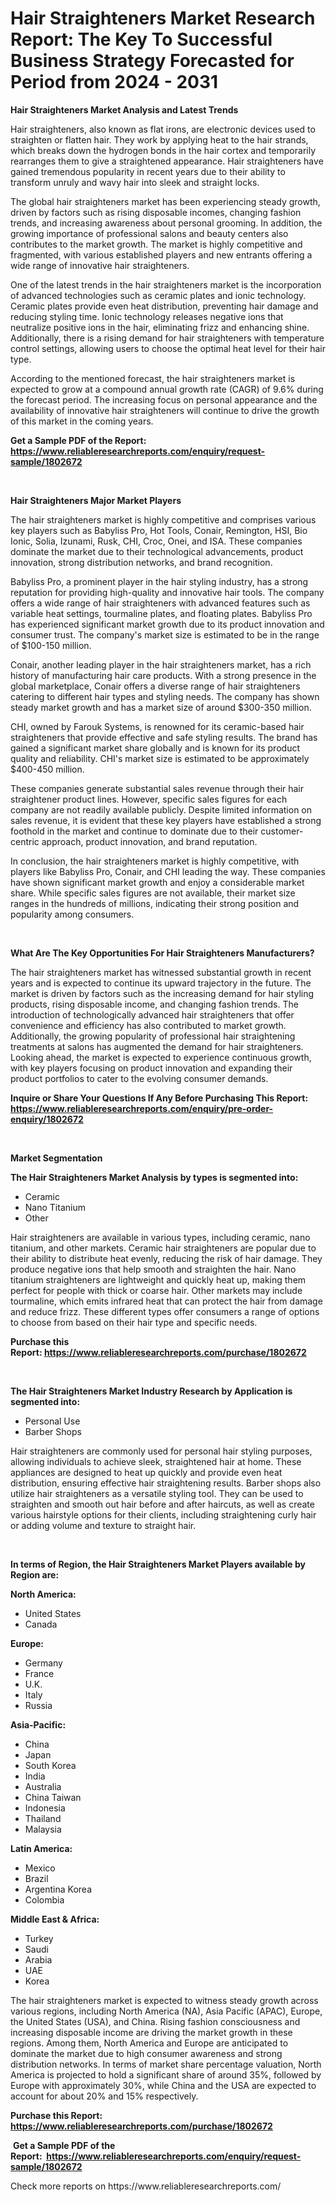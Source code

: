 <p><h1>Hair Straighteners Market Research Report: The Key To Successful Business Strategy Forecasted for Period from 2024 - 2031</h1></p><p><strong>Hair Straighteners Market Analysis and Latest Trends</strong></p>
<p><p>Hair straighteners, also known as flat irons, are electronic devices used to straighten or flatten hair. They work by applying heat to the hair strands, which breaks down the hydrogen bonds in the hair cortex and temporarily rearranges them to give a straightened appearance. Hair straighteners have gained tremendous popularity in recent years due to their ability to transform unruly and wavy hair into sleek and straight locks.</p><p>The global hair straighteners market has been experiencing steady growth, driven by factors such as rising disposable incomes, changing fashion trends, and increasing awareness about personal grooming. In addition, the growing importance of professional salons and beauty centers also contributes to the market growth. The market is highly competitive and fragmented, with various established players and new entrants offering a wide range of innovative hair straighteners.</p><p>One of the latest trends in the hair straighteners market is the incorporation of advanced technologies such as ceramic plates and ionic technology. Ceramic plates provide even heat distribution, preventing hair damage and reducing styling time. Ionic technology releases negative ions that neutralize positive ions in the hair, eliminating frizz and enhancing shine. Additionally, there is a rising demand for hair straighteners with temperature control settings, allowing users to choose the optimal heat level for their hair type.</p><p>According to the mentioned forecast, the hair straighteners market is expected to grow at a compound annual growth rate (CAGR) of 9.6% during the forecast period. The increasing focus on personal appearance and the availability of innovative hair straighteners will continue to drive the growth of this market in the coming years.</p></p>
<p><strong>Get a Sample PDF of the Report:&nbsp; <a href="https://www.reliableresearchreports.com/enquiry/request-sample/1802672">https://www.reliableresearchreports.com/enquiry/request-sample/1802672</a></strong></p>
<p>&nbsp;</p>
<p><strong>Hair Straighteners Major Market Players</strong></p>
<p><p>The hair straighteners market is highly competitive and comprises various key players such as Babyliss Pro, Hot Tools, Conair, Remington, HSI, Bio Ionic, Solia, Izunami, Rusk, CHI, Croc, Onei, and ISA. These companies dominate the market due to their technological advancements, product innovation, strong distribution networks, and brand recognition.</p><p>Babyliss Pro, a prominent player in the hair styling industry, has a strong reputation for providing high-quality and innovative hair tools. The company offers a wide range of hair straighteners with advanced features such as variable heat settings, tourmaline plates, and floating plates. Babyliss Pro has experienced significant market growth due to its product innovation and consumer trust. The company's market size is estimated to be in the range of $100-150 million.</p><p>Conair, another leading player in the hair straighteners market, has a rich history of manufacturing hair care products. With a strong presence in the global marketplace, Conair offers a diverse range of hair straighteners catering to different hair types and styling needs. The company has shown steady market growth and has a market size of around $300-350 million.</p><p>CHI, owned by Farouk Systems, is renowned for its ceramic-based hair straighteners that provide effective and safe styling results. The brand has gained a significant market share globally and is known for its product quality and reliability. CHI's market size is estimated to be approximately $400-450 million.</p><p>These companies generate substantial sales revenue through their hair straightener product lines. However, specific sales figures for each company are not readily available publicly. Despite limited information on sales revenue, it is evident that these key players have established a strong foothold in the market and continue to dominate due to their customer-centric approach, product innovation, and brand reputation.</p><p>In conclusion, the hair straighteners market is highly competitive, with players like Babyliss Pro, Conair, and CHI leading the way. These companies have shown significant market growth and enjoy a considerable market share. While specific sales figures are not available, their market size ranges in the hundreds of millions, indicating their strong position and popularity among consumers.</p></p>
<p>&nbsp;</p>
<p><strong>What Are The Key Opportunities For Hair Straighteners Manufacturers?</strong></p>
<p><p>The hair straighteners market has witnessed substantial growth in recent years and is expected to continue its upward trajectory in the future. The market is driven by factors such as the increasing demand for hair styling products, rising disposable income, and changing fashion trends. The introduction of technologically advanced hair straighteners that offer convenience and efficiency has also contributed to market growth. Additionally, the growing popularity of professional hair straightening treatments at salons has augmented the demand for hair straighteners. Looking ahead, the market is expected to experience continuous growth, with key players focusing on product innovation and expanding their product portfolios to cater to the evolving consumer demands.</p></p>
<p><strong>Inquire or Share Your Questions If Any Before Purchasing This Report: <a href="https://www.reliableresearchreports.com/enquiry/pre-order-enquiry/1802672">https://www.reliableresearchreports.com/enquiry/pre-order-enquiry/1802672</a></strong></p>
<p>&nbsp;</p>
<p><strong>Market Segmentation</strong></p>
<p><strong>The Hair Straighteners Market Analysis by types is segmented into:</strong></p>
<p><ul><li>Ceramic</li><li>Nano Titanium</li><li>Other</li></ul></p>
<p><p>Hair straighteners are available in various types, including ceramic, nano titanium, and other markets. Ceramic hair straighteners are popular due to their ability to distribute heat evenly, reducing the risk of hair damage. They produce negative ions that help smooth and straighten the hair. Nano titanium straighteners are lightweight and quickly heat up, making them perfect for people with thick or coarse hair. Other markets may include tourmaline, which emits infrared heat that can protect the hair from damage and reduce frizz. These different types offer consumers a range of options to choose from based on their hair type and specific needs.</p></p>
<p><strong>Purchase this Report:&nbsp;<a href="https://www.reliableresearchreports.com/purchase/1802672">https://www.reliableresearchreports.com/purchase/1802672</a></strong></p>
<p>&nbsp;</p>
<p><strong>The Hair Straighteners Market Industry Research by Application is segmented into:</strong></p>
<p><ul><li>Personal Use</li><li>Barber Shops</li></ul></p>
<p><p>Hair straighteners are commonly used for personal hair styling purposes, allowing individuals to achieve sleek, straightened hair at home. These appliances are designed to heat up quickly and provide even heat distribution, ensuring effective hair straightening results. Barber shops also utilize hair straighteners as a versatile styling tool. They can be used to straighten and smooth out hair before and after haircuts, as well as create various hairstyle options for their clients, including straightening curly hair or adding volume and texture to straight hair.</p></p>
<p>&nbsp;</p>
<p><strong>In terms of Region, the Hair Straighteners Market Players available by Region are:</strong></p>
<p>
    <p> <strong> North America: </strong>
        <ul>
            <li>United States</li>
            <li>Canada</li>
        </ul>
        </p> 
    <p> <strong> Europe: </strong>
        <ul>
            <li>Germany</li>
            <li>France</li>
            <li>U.K.</li>
            <li>Italy</li>
            <li>Russia</li>
        </ul>
        </p> 
    <p> <strong> Asia-Pacific: </strong>
        <ul>
            <li>China</li>
            <li>Japan</li>
            <li>South Korea</li>
            <li>India</li>
            <li>Australia</li>
            <li>China Taiwan</li>
            <li>Indonesia</li>
            <li>Thailand</li>
            <li>Malaysia</li>
        </ul>
        </p> 
    <p> <strong> Latin America: </strong>
        <ul>
            <li>Mexico</li>
            <li>Brazil</li>
            <li>Argentina Korea</li>
            <li>Colombia</li>
        </ul>
        </p> 
    <p> <strong> Middle East & Africa: </strong>
        <ul>
            <li>Turkey</li>
            <li>Saudi</li>
            <li>Arabia</li>
            <li>UAE</li>
            <li>Korea</li>
        </ul>
    </p>
    </p>
<p><p>The hair straighteners market is expected to witness steady growth across various regions, including North America (NA), Asia Pacific (APAC), Europe, the United States (USA), and China. Rising fashion consciousness and increasing disposable income are driving the market growth in these regions. Among them, North America and Europe are anticipated to dominate the market due to high consumer awareness and strong distribution networks. In terms of market share percentage valuation, North America is projected to hold a significant share of around 35%, followed by Europe with approximately 30%, while China and the USA are expected to account for about 20% and 15% respectively.</p></p>
<p><strong>Purchase this Report: <a href="https://www.reliableresearchreports.com/purchase/1802672">https://www.reliableresearchreports.com/purchase/1802672</a></strong></p>
<p>&nbsp;<strong>Get a Sample PDF of the Report:&nbsp;&nbsp;<a href="https://www.reliableresearchreports.com/enquiry/request-sample/1802672">https://www.reliableresearchreports.com/enquiry/request-sample/1802672</a></strong></p>
<p><strong></strong></p>
<p>Check more reports on https://www.reliableresearchreports.com/</p>